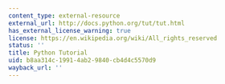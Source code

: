 ```yaml
---
content_type: external-resource
external_url: http://docs.python.org/tut/tut.html
has_external_license_warning: true
license: https://en.wikipedia.org/wiki/All_rights_reserved
status: ''
title: Python Tutorial
uid: b8aa314c-1991-4ab2-9840-cb4d4c5570d9
wayback_url: ''
---
```

